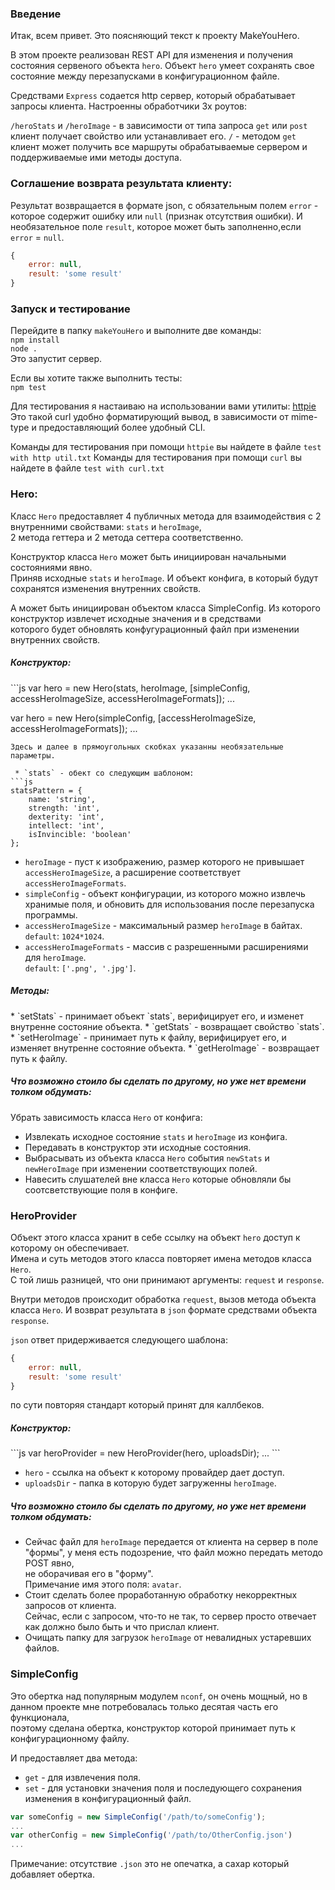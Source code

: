<h3>Введение</h3>

Итак, всем привет.
Это поясняющий текст к проекту MakeYouHero.

В этом проекте реализован REST API для изменения и получения состояния сервеного объекта `hero`.
Объект `hero` умеет сохранять свое состояние между перезапусками в конфигурационном файле.

Средствами `Express` содается http сервер, который обрабатывает запросы клиента.
Настроенны обработчики 3х роутов:

`/heroStats` и `/heroImage` - в зависимости от типа запроса `get` или `post` клиент получает свойство или устанавливает его.
`/` - методом `get` клиент может получить все маршруты обрабатываемые сервером и поддерживаемые ими методы доступа.

<h3>Соглашение возврата результата клиенту:</h3>

Результат возвращается в формате json, с обязательным полем `error` - которое содержит ошибку или `null` (признак отсутствия ошибки).
И необязательное поле `result`, которое может быть заполненно,если `error` = `null`.

```js
{
	error: null,
	result: 'some result'
}
```

<h3>Запуск и тестирование</h3>

Перейдите в папку `makeYouHero` и выполните две команды:
<br>`npm install`
<br>`node .`
<br>Это запустит сервер.

Если вы хотите также выполнить тесты:
<br>`npm test`

Для тестирования я настаиваю на использовании вами утилиты: [httpie](https://github.com/jakubroztocil/httpie)
<br>Это такой curl удобно форматирующий вывод, в зависимости от mime-type и предоставляющий более удобный CLI.

Команды для тестирования при помощи `httpie` вы найдете в файле `test with http util.txt`
Команды для тестирования при помощи `curl` вы найдете в файле `test with curl.txt`

<h3>Hero:</h3>

Класс `Hero` предоставляет 4 публичных метода для взаимодействия с 2 внутренними свойствами: `stats` и `heroImage`,
<br>2 метода геттера и 2 метода сеттера соответственно.

Конструктор класса `Hero` может быть инициирован начальными состояниями явно. 
<br>Приняв исходные `stats` и `heroImage`. И объект конфига, в который будут сохранятся изменения внутренних свойств.

А может быть инициирован объектом класса SimpleConfig. Из которого конструктор извлечет исходные значения и в средствами
<br>которого будет обновлять конфугурационный файл при изменении внутренних свойств.

<h5>Конструктор:</h5>
```js
var hero = new Hero(stats, heroImage, [simpleConfig, accessHeroImageSize, accessHeroImageFormats]);
...

var hero = new Hero(simpleConfig, [accessHeroImageSize, accessHeroImageFormats]);
...
```
Здесь и далее в прямоугольных скобках указанны необязательные параметры.

 * `stats` - обект со следующим шаблоном:
```js
statsPattern = {
	name: 'string',
	strength: 'int',
	dexterity: 'int',
	intellect: 'int',
	isInvincible: 'boolean'
};
```
 * `heroImage` - пуст к изображению, размер которого не привышает `accessHeroImageSize`, а расширение соответствует `accessHeroImageFormats`.
 * `simpleConfig` - объект конфигурации, из которого можно извлечь хранимые поля, и обновить для использования после перезапуска программы.
 * `accessHeroImageSize` - максимальный размер `heroImage` в байтах.
 <br>`default`: `1024*1024`.
 * `accessHeroImageFormats` - массив с разрешенными расширениями для `heroImage`.
 <br>`default`: `['.png', '.jpg']`.

<h5>Методы:</h5>
 * `setStats` - принимает объект `stats`, верифицирует его, и изменет внутренне состояние объекта.
 * `getStats` - возвращает свойство `stats`.
 * `setHeroImage` - принимает путь к файлу, верифицирует его, и изменяет внутренне состояние объекта.
 * `getHeroImage` - возвращает путь к файлу.

<h5>Что возможно стоило бы сделать по другому, но уже нет времени толком обдумать:</h5>

Убрать зависимость класса `Hero` от конфига:

 * Извлекать исходное состояние `stats` и `heroImage` из конфига.
 * Передавать в конструктор эти исходные состояния.
 * Выбрасывать из объекта класса `Hero` события `newStats` и `newHeroImage` при изменении соответствующих полей.
 * Навесить слушателей вне класса `Hero` которые обновляли бы соотсветствующие поля в конфиге.

<h3>HeroProvider</h3>

Объект этого класса хранит в себе ссылку на объект `hero` доступ к которому он обеспечивает.
<br>Имена и суть методов этого класса повторяет имена методов класса `Hero`.
<br>С той лишь разницей, что они принимают аргументы: `request` и `response`.

Внутри методов происходит обработка `request`, вызов метода объекта класса `Hero`.
И возврат результата в `json` формате средствами объекта `response`.

`json` ответ придерживается следующего шаблона:

```js
{
	error: null,
	result: 'some result'
}
```

по сути повторяя стандарт который принят для каллбеков.

<h5>Конструктор:</h5>
```js
var heroProvider = new HeroProvider(hero, uploadsDir);
...
```

 * `hero` - ссылка на объект к которому провайдер дает доступ.
 * `uploadsDir` - папка в которую будет загруженны `heroImage`.

<h5>Что возможно стоило бы сделать по другому, но уже нет времени толком обдумать:</h5>

 * Сейчас файл для `heroImage` передается от клиента на сервер в поле "формы", у меня есть подозрение, что файл можно передать методо POST явно,
 <br>не оборачивая его в "форму".
 <br>Примечание имя этого поля: `avatar`. 
 * Стоит сделать более проработанную обработку некорректных запросов от клиента.
 <br>Сейчас, если с запросом, что-то не так, то сервер просто отвечает как должно было быть и что прислал клиент.
 * Очищать папку для загрузок `heroImage` от невалидных устаревших файлов.

<h3>SimpleConfig</h3>

Это обертка над популярным модулем `nconf`, он очень мощный, но в данном проекте мне потребовалась только десятая часть его функционала,
<br>поэтому сделана обертка, конструктор которой принимает путь к конфигурационному файлу.

И предоставляет два метода:

 * `get` - для извлечения поля.
 * `set` - для установки значения поля и последующего сохранения изменения в конфигурационный файл.

```js
var someConfig = new SimpleConfig('/path/to/someConfig');
...
var otherConfig = new SimpleConfig('/path/to/OtherConfig.json')
...
```

Примечание: отсутствие `.json` это не опечатка, а сахар который добавляет обертка.